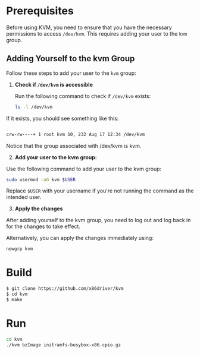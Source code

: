 # Prerequisites

Before using KVM, you need to ensure that you have the necessary permissions to access `/dev/kvm`. This requires adding your user to the `kvm` group.

## Adding Yourself to the kvm Group

Follow these steps to add your user to the `kvm` group:

1. **Check if `/dev/kvm` is accessible**

   Run the following command to check if `/dev/kvm` exists:

   ```bash
   ls -l /dev/kvm
   ```
If it exists, you should see something like this:

```bash

crw-rw----+ 1 root kvm 10, 232 Aug 17 12:34 /dev/kvm
```
Notice that the group associated with /dev/kvm is kvm.

2. **Add your user to the kvm group:**

Use the following command to add your user to the kvm group:

```bash
sudo usermod -aG kvm $USER
```
Replace `$USER` with your username if you're not running the command as the intended user.

3. **Apply the changes**

After adding yourself to the kvm group, you need to log out and log back in for the changes to take effect.

Alternatively, you can apply the changes immediately using:

```bash
newgrp kvm
```

# Build

```bash
$ git clone https://github.com/x86driver/kvm
$ cd kvm
$ make
```

# Run
```bash
cd kvm
./kvm bzImage initramfs-busybox-x86.cpio.gz
```
